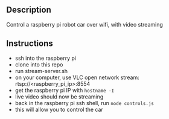 ## Description
Control a raspberry pi robot car over wifi, with video streaming

## Instructions
- ssh into the raspberry pi
- clone into this repo
- run stream-server.sh
- on your computer, use VLC open network stream: rtsp://<raspberry_pi_ip>:8554
- get the raspberry pi IP with `hostname -I`
- live video should now be streaming
- back in the raspberry pi ssh shell, run `node controls.js`
- this will allow you to control the car